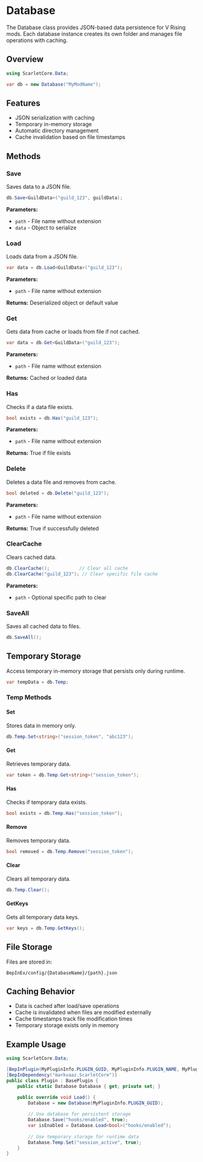 # Database

The Database class provides JSON-based data persistence for V Rising mods. Each database instance creates its own folder and manages file operations with caching.

## Overview

```csharp
using ScarletCore.Data;

var db = new Database("MyModName");
```

## Features

- JSON serialization with caching
- Temporary in-memory storage
- Automatic directory management
- Cache invalidation based on file timestamps

## Methods

### Save
Saves data to a JSON file.

```csharp
db.Save<GuildData>("guild_123", guildData);
```

**Parameters:**
- `path` - File name without extension
- `data` - Object to serialize

### Load
Loads data from a JSON file.

```csharp
var data = db.Load<GuildData>("guild_123");
```

**Parameters:**
- `path` - File name without extension

**Returns:** Deserialized object or default value

### Get
Gets data from cache or loads from file if not cached.

```csharp
var data = db.Get<GuildData>("guild_123");
```

**Parameters:**
- `path` - File name without extension

**Returns:** Cached or loaded data

### Has
Checks if a data file exists.

```csharp
bool exists = db.Has("guild_123");
```

**Parameters:**
- `path` - File name without extension

**Returns:** True if file exists

### Delete
Deletes a data file and removes from cache.

```csharp
bool deleted = db.Delete("guild_123");
```

**Parameters:**
- `path` - File name without extension

**Returns:** True if successfully deleted

### ClearCache
Clears cached data.

```csharp
db.ClearCache();           // Clear all cache
db.ClearCache("guild_123"); // Clear specific file cache
```

**Parameters:**
- `path` - Optional specific path to clear

### SaveAll
Saves all cached data to files.

```csharp
db.SaveAll();
```

## Temporary Storage

Access temporary in-memory storage that persists only during runtime.

```csharp
var tempData = db.Temp;
```

### Temp Methods

#### Set
Stores data in memory only.

```csharp
db.Temp.Set<string>("session_token", "abc123");
```

#### Get
Retrieves temporary data.

```csharp
var token = db.Temp.Get<string>("session_token");
```

#### Has
Checks if temporary data exists.

```csharp
bool exists = db.Temp.Has("session_token");
```

#### Remove
Removes temporary data.

```csharp
bool removed = db.Temp.Remove("session_token");
```

#### Clear
Clears all temporary data.

```csharp
db.Temp.Clear();
```

#### GetKeys
Gets all temporary data keys.

```csharp
var keys = db.Temp.GetKeys();
```

## File Storage

Files are stored in:
```
BepInEx/config/{DatabaseName}/{path}.json
```

## Caching Behavior

- Data is cached after load/save operations
- Cache is invalidated when files are modified externally
- Cache timestamps track file modification times
- Temporary storage exists only in memory

## Example Usage

```csharp
using ScarletCore.Data;

[BepInPlugin(MyPluginInfo.PLUGIN_GUID, MyPluginInfo.PLUGIN_NAME, MyPluginInfo.PLUGIN_VERSION)]
[BepInDependency("markvaaz.ScarletCore")]
public class Plugin : BasePlugin {
    public static Database Database { get; private set; }

    public override void Load() {
        Database = new Database(MyPluginInfo.PLUGIN_GUID);
        
        // Use database for persistent storage
        Database.Save("hooks/enabled", true);
        var isEnabled = Database.Load<bool>("hooks/enabled");
        
        // Use temporary storage for runtime data
        Database.Temp.Set("session_active", true);
    }
}
```
